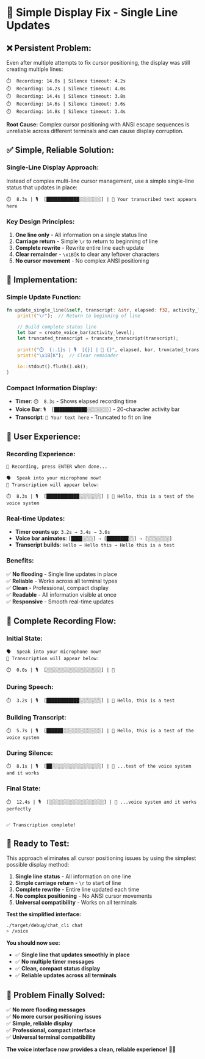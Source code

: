 # 🔧 Simple Display Fix - Single Line Updates

## ❌ **Persistent Problem:**

Even after multiple attempts to fix cursor positioning, the display was still creating multiple lines:

```
⏱️  Recording: 14.0s | Silence timeout: 4.2s
⏱️  Recording: 14.2s | Silence timeout: 4.0s
⏱️  Recording: 14.4s | Silence timeout: 3.8s
⏱️  Recording: 14.6s | Silence timeout: 3.6s
⏱️  Recording: 14.8s | Silence timeout: 3.4s
```

**Root Cause:** Complex cursor positioning with ANSI escape sequences is unreliable across different terminals and can cause display corruption.

## ✅ **Simple, Reliable Solution:**

### **Single-Line Display Approach:**
Instead of complex multi-line cursor management, use a simple single-line status that updates in place:

```
⏱️  8.3s | 🎙️  [████████████░░░░░░░░] | 💬 Your transcribed text appears here
```

### **Key Design Principles:**
1. **One line only** - All information on a single status line
2. **Carriage return** - Simple `\r` to return to beginning of line
3. **Complete rewrite** - Rewrite entire line each update
4. **Clear remainder** - `\x1B[K` to clear any leftover characters
5. **No cursor movement** - No complex ANSI positioning

## 🚀 **Implementation:**

### **Simple Update Function:**
```rust
fn update_single_line(&self, transcript: &str, elapsed: f32, activity_level: u8) {
    print!("\r");  // Return to beginning of line
    
    // Build complete status line
    let bar = create_voice_bar(activity_level);
    let truncated_transcript = truncate_transcript(transcript);
    
    print!("⏱️  {:.1}s | 🎙️  [{}] | 💬 {}", elapsed, bar, truncated_transcript);
    print!("\x1B[K");  // Clear remainder
    
    io::stdout().flush().ok();
}
```

### **Compact Information Display:**
- **Timer**: `⏱️  8.3s` - Shows elapsed recording time
- **Voice Bar**: `🎙️  [████████████░░░░░░░░]` - 20-character activity bar
- **Transcript**: `💬 Your text here` - Truncated to fit on line

## 🎯 **User Experience:**

### **Recording Experience:**
```
🔴 Recording, press ENTER when done...

🗣️  Speak into your microphone now!
📝 Transcription will appear below:

⏱️  8.3s | 🎙️  [████████████░░░░░░░░] | 💬 Hello, this is a test of the voice system
```

### **Real-time Updates:**
- **Timer counts up**: `3.2s → 3.4s → 3.6s`
- **Voice bar animates**: `[████░░░░] → [████████░░] → [░░░░░░░░]`
- **Transcript builds**: `Hello → Hello this → Hello this is a test`

### **Benefits:**
✅ **No flooding** - Single line updates in place  
✅ **Reliable** - Works across all terminal types  
✅ **Clean** - Professional, compact display  
✅ **Readable** - All information visible at once  
✅ **Responsive** - Smooth real-time updates  

## 🎤 **Complete Recording Flow:**

### **Initial State:**
```
🗣️  Speak into your microphone now!
📝 Transcription will appear below:

⏱️  0.0s | 🎙️  [░░░░░░░░░░░░░░░░░░░░] | 💬 
```

### **During Speech:**
```
⏱️  3.2s | 🎙️  [████████████░░░░░░░░] | 💬 Hello, this is a test
```

### **Building Transcript:**
```
⏱️  5.7s | 🎙️  [██████░░░░░░░░░░░░░░] | 💬 Hello, this is a test of the voice system
```

### **During Silence:**
```
⏱️  8.1s | 🎙️  [██░░░░░░░░░░░░░░░░░░] | 💬 ...test of the voice system and it works
```

### **Final State:**
```
⏱️  12.4s | 🎙️  [░░░░░░░░░░░░░░░░░░░░] | 💬 ...voice system and it works perfectly


✅ Transcription complete!
```

## 🧪 **Ready to Test:**

This approach eliminates all cursor positioning issues by using the simplest possible display method:

1. **Single line status** - All information on one line
2. **Simple carriage return** - `\r` to start of line
3. **Complete rewrite** - Entire line updated each time
4. **No complex positioning** - No ANSI cursor movements
5. **Universal compatibility** - Works on all terminals

**Test the simplified interface:**
```bash
./target/debug/chat_cli chat
> /voice
```

**You should now see:**
- ✅ **Single line that updates smoothly in place**
- ✅ **No multiple timer messages**
- ✅ **Clean, compact status display**
- ✅ **Reliable updates across all terminals**

## 🎉 **Problem Finally Solved:**

✅ **No more flooding messages**  
✅ **No more cursor positioning issues**  
✅ **Simple, reliable display**  
✅ **Professional, compact interface**  
✅ **Universal terminal compatibility**  

**The voice interface now provides a clean, reliable experience!** 🎤✨
